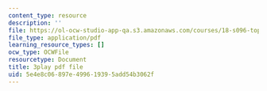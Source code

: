 ```yaml
---
content_type: resource
description: ''
file: https://ol-ocw-studio-app-qa.s3.amazonaws.com/courses/18-s096-topics-in-mathematics-with-applications-in-finance-fall-2013/5e4e8c06897e499619395add54b3062f_cDlbEQz1PQk.pdf
file_type: application/pdf
learning_resource_types: []
ocw_type: OCWFile
resourcetype: Document
title: 3play pdf file
uid: 5e4e8c06-897e-4996-1939-5add54b3062f
---
```


